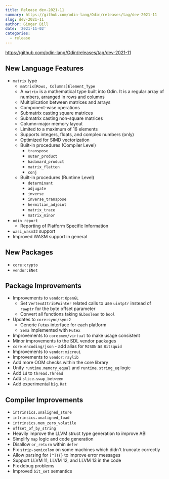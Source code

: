 ```yaml
---
title: Release dev-2021-11
summary: https://github.com/odin-lang/Odin/releases/tag/dev-2021-11
slug: dev-2021-11
author: Ginger Bill
date: '2021-11-02'
categories:
  - release
---
```


https://github.com/odin-lang/Odin/releases/tag/dev-2021-11

## New Language Features

* `matrix` type
    * `matrix[Rows, Columns]Element_Type`
    * A `matrix` is a mathematical type built into Odin. It is a regular array of numbers, arranged in rows and columns
    * Multiplication between matrices and arrays
    * Component-wise operations
    * Submatrix casting square matrices
    * Submatrix casting non-square matrices
    * Column-major memory layout
    * Limited to a maximum of 16 elements
    * Supports integers, floats, and complex numbers (only)
    * Optimized for SIMD vectorization
    * Built-in procedures (Compiler Level)
        * `transpose`
        * `outer_product`
        * `hadamard_product`
        * `matrix_flatten`
        * `conj`
    * Built-in procedures (Runtime Level)
        * `determinant`
        * `adjugate`
        * `inverse`
        * `inverse_transpose`
        * `hermitian_adjoint`
        * `matrix_trace`
        * `matrix_minor`
* `odin report`
    * Reporting of Platform Specific Information
* `wasi_wasm32` support
* Improved WASM support in general

## New Packages

* `core:crypto`
* `vendor:ENet`

## Package Improvements

* Improvements to `vendor:OpenGL`
    * Set `VertexAttribPointer` related calls to use `uintptr` instead of `rawptr` for the byte offset parameter
    * Convert all functions taking `GLboolean` to `bool`
* Updates to `core:sync/sync2`
    * Generic `Futex` interface for each platform
    * `Sema` implemented with `Futex`
* Improvements to `core:mem/virtual` to make usage consistent
* Minor improvements to the SDL vendor packages
* `core:encoding/json` - add alias for `MJSON` as `Bitsquid`
* Improvements to `vendor:microui`
* Improvements to `vendor:raylib`
* Add more OOM checks within the core library
* Unify `runtime.memory_equal` and `runtime.string_eq` logic
* Add `id` to `thread.Thread`
* Add `slice.swap_between`
* Add experimental `big.Rat`

## Compiler Improvements

* `intrinsics.unaligned_store`
* `intrinsics.unaligned_load`
* `intrinsics.mem_zero_volatile`
* `offset_of_by_string`
* Heavily improve the LLVM struct type generation to improve ABI
* Simplify `map` logic and code generation
* Disallow `or_return` within `defer`
* Fix `strip-semicolon` on some machines which didn't truncate correctly
* Allow parsing for `[^]T{}` to improve error messages
* Support LLVM 11, LLVM 12, and LLVM 13 in the code
* Fix debug problems
* Improved `bit_set` semantics
